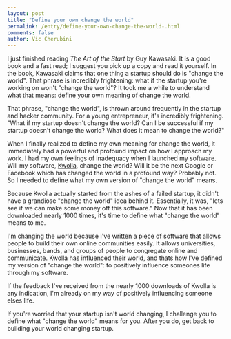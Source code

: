 ```yaml
---
layout: post
title: "Define your own change the world"
permalink: /entry/define-your-own-change-the-world-.html
comments: false
author: Vic Cherubini
---
```


I just finished reading *The Art of the Start* by Guy Kawasaki. It is a good book and a fast read; I suggest you pick up a copy and read it yourself. In the book, Kawasaki claims that one thing a startup should do is "change the world". That phrase is incredibly frightening: what if the startup you're working on won't "change the world"? It took me a while to understand what that means: define your own meaning of change the world.

That phrase, "change the world", is thrown around frequently in the startup and hacker community. For a young entrepreneur, it's incredibly frightening. "What if my startup doesn't change the world? Can I be successful if my startup doesn't change the world? What does it mean to change the world?"

When I finally realized to define my own meaning for change the world, it immediately had a powerful and profound impact on how I approach my work. I had my own feelings of inadequacy when I launched my software. Will my software, <a href="http://kwolla.com">Kwolla</a>, change the world? Will it be the next Google or Facebook which has changed the world in a profound way? Probably not. So I needed to define what my own version of "change the world" means.

Because Kwolla actually started from the ashes of a failed startup, it didn't have a grandiose "change the world" idea behind it. Essentially, it was, "lets see if we can make some money off this software." Now that it has been downloaded nearly 1000 times, it's time to define what "change the world" means to me.

I'm changing the world because I've written a piece of software that allows people to build their own online communities easily. It allows universities, businesses, bands, and groups of people to congregate online and communicate. Kwolla has influenced their world, and thats how I've defined my version of "change the world": to positively influence someones life through my software.

If the feedback I've received from the nearly 1000 downloads of Kwolla is any indication, I'm already on my way of positively influencing someone elses life.

If you're worried that your startup isn't world changing, I challenge you to define what "change the world" means for you. After you do, get back to building your world changing startup.
